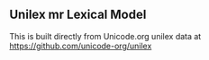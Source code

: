 Unilex mr Lexical Model
----------------------

This is built directly from Unicode.org unilex data at
https://github.com/unicode-org/unilex
